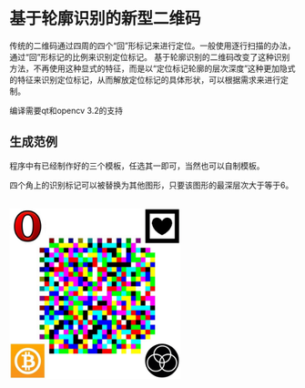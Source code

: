 基于轮廓识别的新型二维码   
============================== 
传统的二维码通过四周的四个“回”形标记来进行定位。一般使用逐行扫描的办法，通过“回”形标记的比例来识别定位标记。
基于轮廓识别的二维码改变了这种识别方法，不再使用这种显式的特征，而是以“定位标记轮廓的层次深度”这种更加隐式的特征来识别定位标记，从而解放定位标记的具体形状，可以根据需求来进行定制。

编译需要qt和opencv 3.2的支持         

生成范例
-----------------------------------
程序中有已经制作好的三个模板，任选其一即可，当然也可以自制模板。                          

四个角上的识别标记可以被替换为其他图形，只要该图形的最深层次大于等于6。      

<img src="https://github.com/Borelset/spectrum/blob/master/code.jpg" width = "300" height = "300" />     
    
